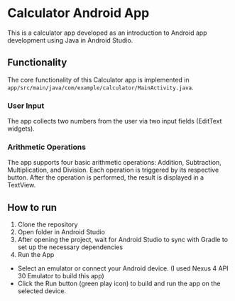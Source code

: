 # Calculator Android App
This is a calculator app developed as an introduction to Android app development using Java in Android Studio.

## Functionality

The core functionality of this Calculator app is implemented in ```app/src/main/java/com/example/calculator/MainActivity.java```.

### User Input

The app collects two numbers from the user via two input fields (EditText widgets).

### Arithmetic Operations

The app supports four basic arithmetic operations: Addition, Subtraction, Multiplication, and Division. Each operation is triggered by its respective button. After the operation is performed, the result is displayed in a TextView.


## How to run
1. Clone the repository
2. Open folder in Android Studio
3. After opening the project, wait for Android Studio to sync with Gradle to set up the necessary dependencies
4. Run the App
- Select an emulator or connect your Android device. (I used Nexus 4 API 30 Emulator to build this app) 
- Click the Run button (green play icon) to build and run the app on the selected device.
